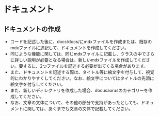 # ドキュメント

## ドキュメントの作成

- コードを記述した後に、docs/docs/にmdxファイルを作成または、既存のmdxファイルに追記して、ドキュメントを作成してください。
- 同じような機能に関しては、同じmdxファイルに記載し、クラスの中でさらに詳しい説明が必要となる場合は、新しいmdxファイルを作成してください。要するに、2つファイルを記述する必要が出てくる場合があります。
- また、ドキュメントを記述する際は、タイトル等に絵文字を付与して、視覚的にわかりやすくしてください。なお、絵文字についてはタイトルの先頭に絵文字を付与してください。
- また、新しいディレクトリを作成した場合、docusaurusのカテゴリーを作成してください。
- なお、文章の文体について、その他の部分で支持があったとしても、ドキュメントに関しては、あくまでも文章の文体で記載してください。